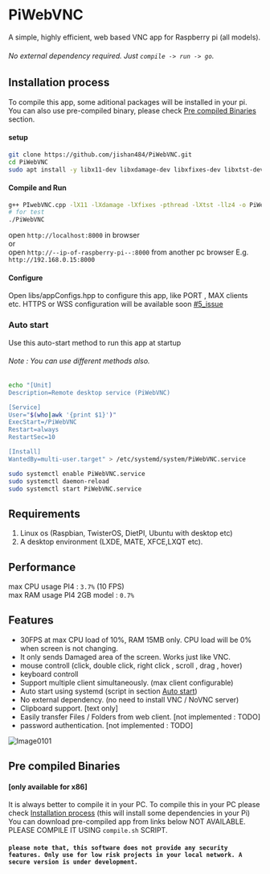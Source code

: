 # PiWebVNC
A simple, highly efficient, web based VNC app for Raspberry pi (all models).
###### No external dependency required. Just `compile -> run -> go`.
## Installation process
To compile this app, some aditional packages will be installed in your pi. You can also use pre-compiled binary, please check [Pre compiled Binaries](#pre-compiled-binaries) section.
#### setup
```sh
git clone https://github.com/jishan484/PiWebVNC.git
cd PiWebVNC
sudo apt install -y libx11-dev libxdamage-dev libxfixes-dev libxtst-dev liblz4-dev g++
```
#### Compile and Run
```sh
g++ PIwebVNC.cpp -lX11 -lXdamage -lXfixes -pthread -lXtst -llz4 -o PiWebVNC
# for test
./PiWebVNC
```

open `http://localhost:8000` in browser<br>
or<br>
open `http://--ip-of-raspberry-pi--:8000` from another pc browser E.g. `http://192.168.0.15:8000`

#### Configure
Open libs/appConfigs.hpp to configure this app, like PORT , MAX clients etc.
HTTPS or WSS configuration will be available soon [#5_issue](/../../issues/5)

### Auto start
Use this auto-start method to run this app at startup
###### Note : You can use different methods also.
```sh
echo "[Unit]
Description=Remote desktop service (PiWebVNC)

[Service]
User="$(who|awk '{print $1}')"
ExecStart=/PiWebVNC
Restart=always
RestartSec=10

[Install]
WantedBy=multi-user.target" > /etc/systemd/system/PiWebVNC.service
```
```sh
sudo systemctl enable PiWebVNC.service
sudo systemctl daemon-reload
sudo systemctl start PiWebVNC.service
```

## Requirements
1. Linux os (Raspbian, TwisterOS, DietPI, Ubuntu with desktop etc)
2. A desktop environment (LXDE, MATE, XFCE,LXQT etc).

## Performance
max CPU usage PI4 : `3.7%` (10 FPS)<br>
max RAM usage PI4 2GB model : `0.7%`

## Features
* 30FPS at max CPU load of 10%, RAM 15MB only. CPU load will be 0% when screen is not changing. 
* It only sends Damaged area of the screen. Works just like VNC.
* mouse controll (click, double click, right click , scroll , drag , hover)
* keyboard controll
* Support multiple client simultaneously. (max client configurable)
* Auto start using systemd (script in section [Auto start](#auto-start))
* No external dependency. (no need to install VNC / NoVNC server)
* Clipboard support. [text only]
* Easily transfer Files / Folders from web client. [not implemented : TODO]
* password authentication. [not implemented : TODO]

![Image0101](https://user-images.githubusercontent.com/49402826/171990825-30321f79-c50e-4b03-aac5-eb9c029d7f3b.png)


## Pre compiled Binaries
####    [only available for x86]
It is always better to compile it in your PC. To compile this in your PC please check [Installation process](#installation-process) (this will install some dependencies in your Pi)
You can download pre-compiled app from links below
  NOT AVAILABLE. PLEASE COMPILE IT USING `compile.sh` SCRIPT.

#### `please note that, this software does not provide any security features. Only use for low risk projects in your local network. A secure version is under development.`
